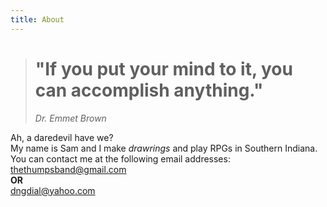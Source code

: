 ```yaml
---
title: About
---
```


># "If you put your mind to it, you can accomplish anything."
>
> *Dr. Emmet Brown*

Ah, a daredevil have we?  
My name is Sam and I make *drawrings* and play RPGs in Southern Indiana.  
You can contact me at the following email addresses:  
thethumpsband@gmail.com  
**OR**  
dngdial@yahoo.com
